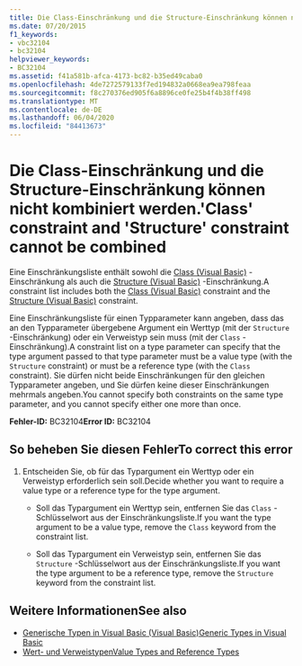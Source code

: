 ```yaml
---
title: Die Class-Einschränkung und die Structure-Einschränkung können nicht kombiniert werden.
ms.date: 07/20/2015
f1_keywords:
- vbc32104
- bc32104
helpviewer_keywords:
- BC32104
ms.assetid: f41a581b-afca-4173-bc82-b35ed49caba0
ms.openlocfilehash: 4de7272579133f7ed194832a0668ea9ea798feaa
ms.sourcegitcommit: f8c270376ed905f6a8896ce0fe25b4f4b38ff498
ms.translationtype: MT
ms.contentlocale: de-DE
ms.lasthandoff: 06/04/2020
ms.locfileid: "84413673"
---
```

# <a name="class-constraint-and-structure-constraint-cannot-be-combined"></a><span data-ttu-id="88800-102">Die Class-Einschränkung und die Structure-Einschränkung können nicht kombiniert werden.</span><span class="sxs-lookup"><span data-stu-id="88800-102">'Class' constraint and 'Structure' constraint cannot be combined</span></span>
<span data-ttu-id="88800-103">Eine Einschränkungsliste enthält sowohl die [Class (Visual Basic)](../language-reference/statements/class-statement.md) -Einschränkung als auch die [Structure (Visual Basic)](../language-reference/statements/structure-statement.md) -Einschränkung.</span><span class="sxs-lookup"><span data-stu-id="88800-103">A constraint list includes both the [Class (Visual Basic)](../language-reference/statements/class-statement.md) constraint and the [Structure (Visual Basic)](../language-reference/statements/structure-statement.md) constraint.</span></span>  
  
 <span data-ttu-id="88800-104">Eine Einschränkungsliste für einen Typparameter kann angeben, dass das an den Typparameter übergebene Argument ein Werttyp (mit der `Structure` -Einschränkung) oder ein Verweistyp sein muss (mit der `Class` -Einschränkung).</span><span class="sxs-lookup"><span data-stu-id="88800-104">A constraint list on a type parameter can specify that the type argument passed to that type parameter must be a value type (with the `Structure` constraint) or must be a reference type (with the `Class` constraint).</span></span> <span data-ttu-id="88800-105">Sie dürfen nicht beide Einschränkungen für den gleichen Typparameter angeben, und Sie dürfen keine dieser Einschränkungen mehrmals angeben.</span><span class="sxs-lookup"><span data-stu-id="88800-105">You cannot specify both constraints on the same type parameter, and you cannot specify either one more than once.</span></span>  
  
 <span data-ttu-id="88800-106">**Fehler-ID:** BC32104</span><span class="sxs-lookup"><span data-stu-id="88800-106">**Error ID:** BC32104</span></span>  
  
## <a name="to-correct-this-error"></a><span data-ttu-id="88800-107">So beheben Sie diesen Fehler</span><span class="sxs-lookup"><span data-stu-id="88800-107">To correct this error</span></span>  
  
1. <span data-ttu-id="88800-108">Entscheiden Sie, ob für das Typargument ein Werttyp oder ein Verweistyp erforderlich sein soll.</span><span class="sxs-lookup"><span data-stu-id="88800-108">Decide whether you want to require a value type or a reference type for the type argument.</span></span>  
  
    - <span data-ttu-id="88800-109">Soll das Typargument ein Werttyp sein, entfernen Sie das `Class` -Schlüsselwort aus der Einschränkungsliste.</span><span class="sxs-lookup"><span data-stu-id="88800-109">If you want the type argument to be a value type, remove the `Class` keyword from the constraint list.</span></span>  
  
    - <span data-ttu-id="88800-110">Soll das Typargument ein Verweistyp sein, entfernen Sie das `Structure` -Schlüsselwort aus der Einschränkungsliste.</span><span class="sxs-lookup"><span data-stu-id="88800-110">If you want the type argument to be a reference type, remove the `Structure` keyword from the constraint list.</span></span>  
  
## <a name="see-also"></a><span data-ttu-id="88800-111">Weitere Informationen</span><span class="sxs-lookup"><span data-stu-id="88800-111">See also</span></span>

- [<span data-ttu-id="88800-112">Generische Typen in Visual Basic (Visual Basic)</span><span class="sxs-lookup"><span data-stu-id="88800-112">Generic Types in Visual Basic</span></span>](../programming-guide/language-features/data-types/generic-types.md)
- [<span data-ttu-id="88800-113">Wert- und Verweistypen</span><span class="sxs-lookup"><span data-stu-id="88800-113">Value Types and Reference Types</span></span>](../programming-guide/language-features/data-types/value-types-and-reference-types.md)
